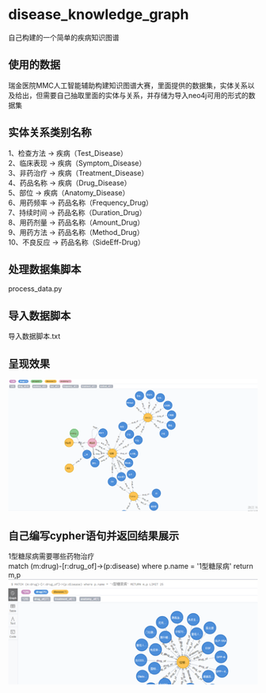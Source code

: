 # disease_knowledge_graph
自己构建的一个简单的疾病知识图谱  
## 使用的数据
瑞金医院MMC人工智能辅助构建知识图谱大赛，里面提供的数据集，实体关系以及给出，但需要自己抽取里面的实体与关系，并存储为导入neo4j可用的形式的数据集  
## 实体关系类别名称  
1、检查方法 -> 疾病（Test_Disease）  
2、临床表现 -> 疾病（Symptom_Disease）  
3、非药治疗 -> 疾病（Treatment_Disease）  
4、药品名称 -> 疾病（Drug_Disease）  
5、部位 -> 疾病（Anatomy_Disease）  
6、用药频率 -> 药品名称（Frequency_Drug）  
7、持续时间 -> 药品名称（Duration_Drug）  
8、用药剂量 -> 药品名称（Amount_Drug）  
9、用药方法 -> 药品名称（Method_Drug）  
10、不良反应 -> 药品名称（SideEff-Drug）	  
## 处理数据集脚本

process_data.py
## 导入数据脚本
导入数据脚本.txt
## 呈现效果
![呈现效果](images/20190804165051.png)
## 自己编写cypher语句并返回结果展示
1型糖尿病需要哪些药物治疗  
match (m:drug)-[r:drug_of]->(p:disease) where p.name = '1型糖尿病' return m,p
![呈现效果](images/20190804164533.png)
